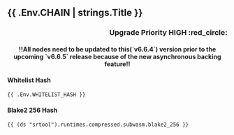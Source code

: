 ## {{ .Env.CHAIN | strings.Title }}
<h3 align="right">Upgrade Priority HIGH :red_circle:</h3>
<h4 align="center">!!All nodes need to be updated to this(`v6.6.4`) version prior to the upcoming `v6.6.5` release because of the new asynchronous backing feature!!</h4>

#### Whitelist Hash
```
{{ .Env.WHITELIST_HASH }}
```
#### Blake2 256 Hash
```
{{ (ds "srtool").runtimes.compressed.subwasm.blake2_256 }}
```
